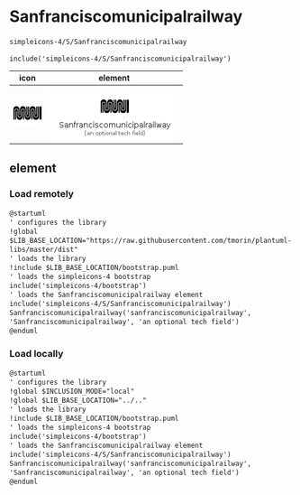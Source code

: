 # Sanfranciscomunicipalrailway

```text
simpleicons-4/S/Sanfranciscomunicipalrailway
```

```text
include('simpleicons-4/S/Sanfranciscomunicipalrailway')
```

|icon|element|
|---|---|
|![](Sanfranciscomunicipalrailway.png)|![](Sanfranciscomunicipalrailway.element.png)|



## element
### Load remotely
```plantuml
@startuml
' configures the library
!global $LIB_BASE_LOCATION="https://raw.githubusercontent.com/tmorin/plantuml-libs/master/dist"
' loads the library
!include $LIB_BASE_LOCATION/bootstrap.puml
' loads the simpleicons-4 bootstrap
include('simpleicons-4/bootstrap')
' loads the Sanfranciscomunicipalrailway element
include('simpleicons-4/S/Sanfranciscomunicipalrailway')
Sanfranciscomunicipalrailway('sanfranciscomunicipalrailway', 'Sanfranciscomunicipalrailway', 'an optional tech field')
@enduml
```
### Load locally
```plantuml
@startuml
' configures the library
!global $INCLUSION_MODE="local"
!global $LIB_BASE_LOCATION="../.."
' loads the library
!include $LIB_BASE_LOCATION/bootstrap.puml
' loads the simpleicons-4 bootstrap
include('simpleicons-4/bootstrap')
' loads the Sanfranciscomunicipalrailway element
include('simpleicons-4/S/Sanfranciscomunicipalrailway')
Sanfranciscomunicipalrailway('sanfranciscomunicipalrailway', 'Sanfranciscomunicipalrailway', 'an optional tech field')
@enduml
```

